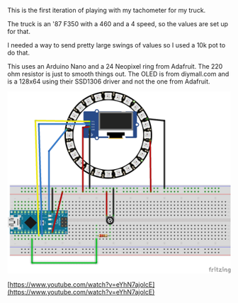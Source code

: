 This is the first iteration of playing with my tachometer for my truck. 

The truck is an '87 F350 with a 460 and a 4 speed, so the values are set up for that. 

I needed a way to send pretty large swings of values so I used a 10k pot to do that.

This uses an Arduino Nano and a 24 Neopixel ring from Adafruit.  The 220 ohm resistor is just to smooth things out. 
The OLED is from diymall.com and is a 128x64 using their SSD1306 driver and not the one from Adafruit.

![Picture of wiring](https://github.com/Psychoholic/truck-dashboard/blob/master/tachometer_bb.png)

[https://www.youtube.com/watch?v=eYhN7ajolcE](https://www.youtube.com/watch?v=eYhN7ajolcE)
